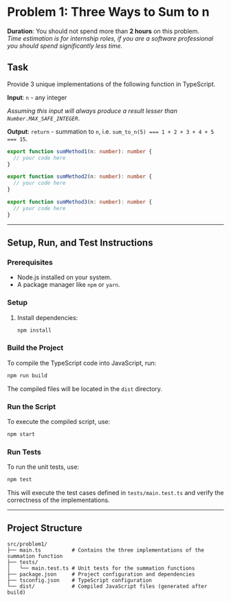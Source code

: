 # Problem 1: Three Ways to Sum to n

**Duration**: You should not spend more than **2 hours** on this problem.  
_Time estimation is for internship roles, if you are a software professional you should spend significantly less time._

## Task

Provide 3 unique implementations of the following function in TypeScript.

**Input**: `n` - any integer

_Assuming this input will always produce a result lesser than `Number.MAX_SAFE_INTEGER`_.

**Output**: `return` - summation to `n`, i.e. `sum_to_n(5) === 1 + 2 + 3 + 4 + 5 === 15`.

```typescript
export function sumMethod1(n: number): number {
  // your code here
}

export function sumMethod2(n: number): number {
  // your code here
}

export function sumMethod3(n: number): number {
  // your code here
}
```

---

## Setup, Run, and Test Instructions

### Prerequisites

- Node.js installed on your system.
- A package manager like `npm` or `yarn`.

### Setup

1. Install dependencies:
   ```bash
   npm install
   ```

### Build the Project

To compile the TypeScript code into JavaScript, run:

```bash
npm run build
```

The compiled files will be located in the `dist` directory.

### Run the Script

To execute the compiled script, use:

```bash
npm start
```

### Run Tests

To run the unit tests, use:

```bash
npm test
```

This will execute the test cases defined in `tests/main.test.ts` and verify the correctness of the implementations.

---

## Project Structure

```
src/problem1/
├── main.ts          # Contains the three implementations of the summation function
├── tests/
│   └── main.test.ts # Unit tests for the summation functions
├── package.json     # Project configuration and dependencies
├── tsconfig.json    # TypeScript configuration
└── dist/            # Compiled JavaScript files (generated after build)
```
